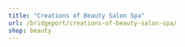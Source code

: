 ```yaml
---
title: "Creations of Beauty Salon Spa"
url: /bridgeport/creations-of-beauty-salon-spa/
shop: beauty
---
```

